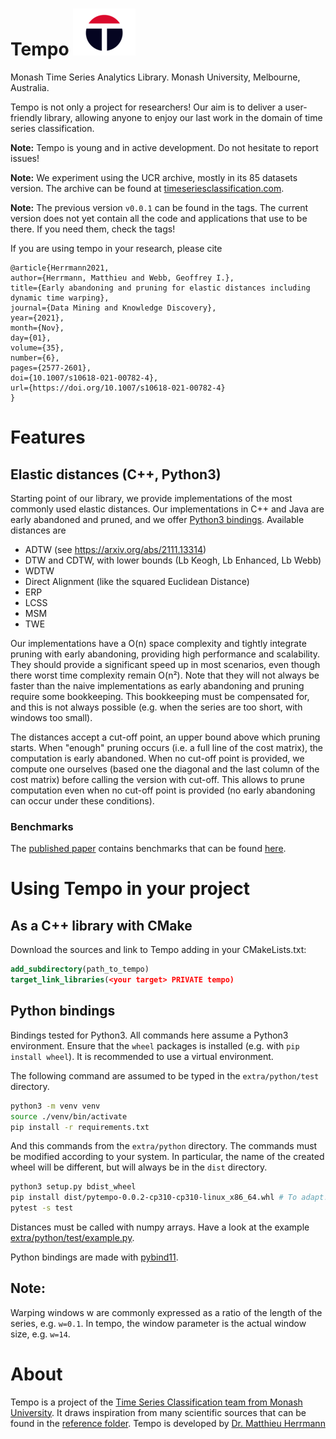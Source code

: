 # Tempo ![logo](./doc/logos/tempo100.png)
Monash Time Series Analytics Library.
Monash University, Melbourne, Australia.

Tempo is not only a project for researchers!
Our aim is to deliver a user-friendly library,
allowing anyone to enjoy our last work in the domain of time series classification.

**Note:** Tempo is young and in active development. Do not hesitate to report issues!

**Note:** We experiment using the UCR archive, mostly in its 85 datasets version.
The archive can be found at [timeseriesclassification.com](http://timeseriesclassification.com/dataset.php).

**Note:** The previous version `v0.0.1` can be found in the tags.
The current version does not yet contain all the code and applications that use to be there.
If you need them, check the tags!

If you are using tempo in your research, please cite
```
@article{Herrmann2021,
author={Herrmann, Matthieu and Webb, Geoffrey I.},
title={Early abandoning and pruning for elastic distances including dynamic time warping},
journal={Data Mining and Knowledge Discovery},
year={2021},
month={Nov},
day={01},
volume={35},
number={6},
pages={2577-2601},
doi={10.1007/s10618-021-00782-4},
url={https://doi.org/10.1007/s10618-021-00782-4}
}
```

# Features

## Elastic distances (C++, Python3)
Starting point of our library, we provide implementations of the most commonly used elastic distances.
Our implementations in C++ and Java are early abandoned and pruned, and we offer [Python3 bindings](#python3-bindings).
Available distances are
 * ADTW (see https://arxiv.org/abs/2111.13314)
 * DTW and CDTW, with lower bounds (Lb Keogh, Lb Enhanced, Lb Webb)
 * WDTW
 * Direct Alignment (like the squared Euclidean Distance)
 * ERP
 * LCSS
 * MSM
 * TWE

Our implementations have a O(n) space complexity and tightly integrate pruning with early abandoning,
providing high performance and scalability.
They should provide a significant speed up in most scenarios, even though there worst time complexity remain O(n²).
Note that they will not always be faster than the naive implementations
as early abandoning and pruning require some bookkeeping.
This bookkeeping must be compensated for, and this is not always possible
(e.g. when the series are too short, with windows too small).

The distances accept a cut-off point, an upper bound above which pruning starts.
When "enough" pruning occurs (i.e. a full line of the cost matrix),
the computation is early abandoned.
When no cut-off point is provided, we compute one ourselves
(based one the diagonal and the last column of the cost matrix)
before calling the version with cut-off.
This allows to prune computation even when no cut-off point is provided
(no early abandoning can occur under these conditions).

### Benchmarks
The [published paper](https://link.springer.com/article/10.1007/s10618-021-00782-4)
contains benchmarks that can be found [here](https://github.com/HerrmannM/paper-2021-EAPElasticDist).


# Using Tempo in your project

## As a C++ library with CMake
Download the sources and link to Tempo adding in your CMakeLists.txt:
```cmake
add_subdirectory(path_to_tempo)
target_link_libraries(<your target> PRIVATE tempo)
```

## Python bindings
Bindings tested for Python3. All commands here assume a Python3 environment.
Ensure that the `wheel` packages is installed (e.g. with `pip install wheel`).
It is recommended to use a virtual environment.

The following command are assumed to be typed in the `extra/python/test` directory.
```bash
python3 -m venv venv
source ./venv/bin/activate
pip install -r requirements.txt
```

And this commands from the `extra/python` directory.
The commands must be modified according to your system.
In particular, the name of the created wheel will be different,
but will always be in the `dist`
directory.
```bash
python3 setup.py bdist_wheel
pip install dist/pytempo-0.0.2-cp310-cp310-linux_x86_64.whl # To adapt!
pytest -s test 
```

Distances must be called with numpy arrays.
Have a look at the example [extra/python/test/example.py](bindings/python/example.py).

Python bindings are made with [pybind11](https://github.com/pybind/pybind11).

## Note:
Warping windows w are commonly expressed as a ratio of the length of the series, e.g. `w=0.1`.
In tempo, the window parameter is the actual window size, e.g. `w=14`.

# About
Tempo is a project of the [Time Series Classification team from Monash University](https://www.monash.edu/it/dsai/machine-learning).
It draws inspiration from many scientific sources that can be found in the [reference folder](./doc/references).
Tempo is developed by [Dr. Matthieu Herrmann](https://github.com/HerrmannM)
